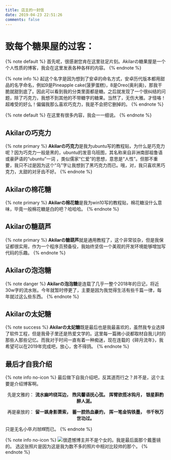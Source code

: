 ```yaml
---
title: 店主的一封信
date: 2019-04-23 22:51:26
comments: false
---
```

# 致每个糖果屋的过客：

{% note default %}
首先呢，很感谢您肯在这里驻足片刻。Akilarの糖果屋是一个个人性质的博客，我会在这里发表各种各样的内容。
{% endnote %}

{% note info %}
起这个名字是因为想到了安卓的命名方式，安卓历代版本都用甜品的名字命名，例如9是Pineapple cake(菠萝蛋糕)，8是Oreo(奥利奥)，那我干脆就甜到底了。因此可以看到我的分类里面都是糖。之后就发现了一个很纠结的问题，除了巧克力，我想不到其他的不带糖字的糖果。当然了，无伤大雅。才怪咯！超难受的好么！偏偏我那么喜欢巧克力，我是不会把它删掉的。
{% endnote %}

{% note default %}
在这里有很多内容，我会一一细说。
{% endnote %}

## Akilarの巧克力


{% note primary %}
**Akilarの巧克力**是我为ubuntu写的教程贴，为什么是巧克力呢？因为巧克力一般是黑的，ubuntu的发音乌班图，其名称来自非洲南部祖鲁语或豪萨语的“ubuntu”一词 ，类似儒家“仁爱”的思想，意思是“人性”。但那不重要，我只不过是因为这个“乌”字让我想到了黑巧克力而已。哦，对，我只喜欢黑巧克力，太甜的对牙齿不好。
{% endnote %}

## Akilarの棉花糖

{% note primary %}
**Akilarの棉花糖**是我为win10写的教程贴，棉花糖没什么意味，毕竟一般棉花糖是白的吧？哈哈哈。
{% endnote %}

## Akilarの糖葫芦

{% note primary %}
**Akilarの糖葫芦**就是通用教程了，这个非常驳杂，但是我保证都很实用，作为一个程序员预备役，我始终坚信一个美观的开发环境能够增加写代码的乐趣。
{% endnote %}

## Akilarの泡泡糖

{% note danger %}
**Akilarの泡泡糖**是连载了几乎一整个2018年的日记，将近30w字的流水账。今年就暂时停更了，主要是因为我觉得生活有些千篇一律，每年就过这么些东西。
{% endnote %}

## Akilarの太妃糖

{% note success %}
**Akilarの太妃糖**既是最后也是我最喜欢的，虽然我专业选择了软件工程，但是我骨子里还是热爱文学的。这里每一篇微小说都取材自我儿时的那些人那些记忆。而我对于时间一直有着一种痴迷，现在连载的《碎月流年》，我希望可以在2019年完成吧，放心，舍不得鸽。
{% endnote %}

## 最后才自我介绍

{% note info no-icon %}
最后做下自我介绍吧，反其道而行之？并不是，这个主要是介绍博客啊。
<center>

先是文雅的：
**流水幽吟绕耳边，**
**煦风馨语抚心弦。**
**挥臂欲揽冰钩月，**
**银星斟酌醉人涎。**

再是豪放的：
**留一飒身影萧索，**
**蓄一腔热血豪灼，**
**挥一笔金钩铁墨，**
**书千秋万世功过。**


</center>

只是无名小卒*刘旭辉*而已。
{% endnote %}

{% note info no-icon %}
![](http://akilar-1259097125.cos.ap-shanghai.myqcloud.com/index/20190423110548767.png)很遗憾博主并不是个女的。我是最后面那个戴墨镜的。
选这张照片是因为这是我为数不多的照片中相对比较帅的那个。
{% endnote %}
